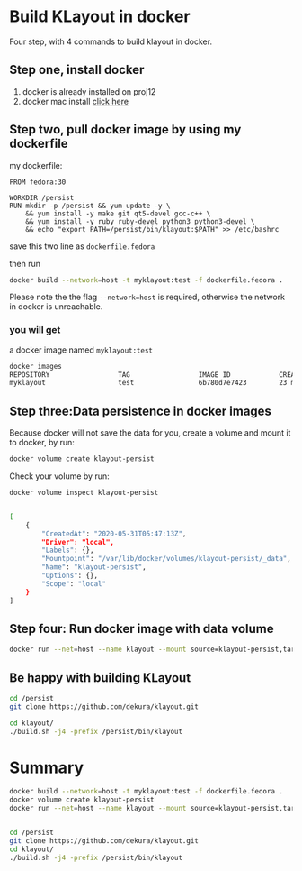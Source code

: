 # Build KLayout in docker

Four step, with 4 commands to build klayout in docker.



## Step one, install docker

1. docker is already installed on proj12
2. docker mac install [click here](https://docs.docker.com/docker-for-mac/install/)

## Step two, pull docker image by using my dockerfile

my dockerfile:

```docker
FROM fedora:30

WORKDIR /persist
RUN mkdir -p /persist && yum update -y \
    && yum install -y make git qt5-devel gcc-c++ \
    && yum install -y ruby ruby-devel python3 python3-devel \
    && echo "export PATH=/persist/bin/klayout:$PATH" >> /etc/bashrc
```

save this two line as `dockerfile.fedora`

then run

```bash
docker build --network=host -t myklayout:test -f dockerfile.fedora .
```

Please note the the flag `--network=host` is required, otherwise the network in docker is unreachable.



### you will get

a docker image named `myklayout:test`

```bash
docker images
REPOSITORY                 TAG                 IMAGE ID            CREATED             SIZE
myklayout                  test                6b780d7e7423        23 minutes ago      1.12GB
```



## Step three:Data persistence in docker images

Because docker will not save the data for you, create a volume and mount it to docker, by run:

```bash
docker volume create klayout-persist
```

Check your volume by run:

```bash
docker volume inspect klayout-persist


[
    {
        "CreatedAt": "2020-05-31T05:47:13Z",
        "Driver": "local",
        "Labels": {},
        "Mountpoint": "/var/lib/docker/volumes/klayout-persist/_data",
        "Name": "klayout-persist",
        "Options": {},
        "Scope": "local"
    }
]
```



## Step four: Run docker image with data volume

```bash
docker run --net=host --name klayout --mount source=klayout-persist,target=/persist -it myklayout:test /bin/bash
```



## Be happy with building KLayout

```bash
cd /persist
git clone https://github.com/dekura/klayout.git

cd klayout/
./build.sh -j4 -prefix /persist/bin/klayout
```



# Summary

```bash
docker build --network=host -t myklayout:test -f dockerfile.fedora .
docker volume create klayout-persist
docker run --net=host --name klayout --mount source=klayout-persist,target=/persist -it myklayout:test /bin/bash


cd /persist
git clone https://github.com/dekura/klayout.git
cd klayout/
./build.sh -j4 -prefix /persist/bin/klayout
```


